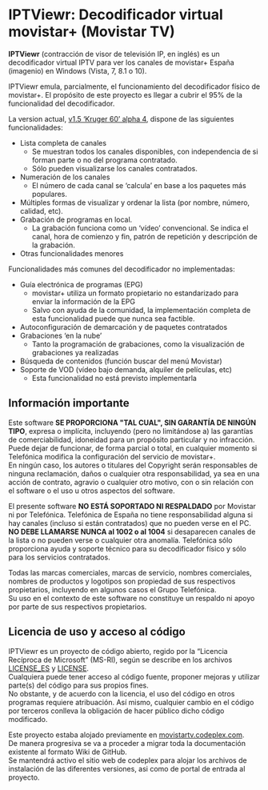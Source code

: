 # IPTViewr: Decodificador virtual movistar+ (Movistar TV) #

**IPTViewr** (contracción de visor de televisión IP, en inglés) es un decodificador virtual IPTV para ver los canales de movistar+ España (imagenio) en Windows (Vista, 7, 8.1 o 10).

IPTViewr emula, parcialmente, el funcionamiento del decodificador físico de movistar+. El propósito de este proyecto es llegar a cubrir el 95% de la funcionalidad del decodificador.

La version actual, [v1.5 ‘Kruger 60’ alpha 4][Kruger-60], dispone de las siguientes funcionalidades:
- Lista completa de canales
  - Se muestran todos los canales disponibles, con independencia de si forman parte o no del programa contratado.
  - Sólo pueden visualizarse los canales contratados.
- Numeración de los canales
  - El número de cada canal se ‘calcula’ en base a los paquetes más populares.
- Múltiples formas de visualizar y ordenar la lista (por nombre, número, calidad, etc).
- Grabación de programas en local.
  - La grabación funciona como un ‘vídeo’ convencional. Se indica el canal, hora de comienzo y fin, patrón de repetición y descripción de la grabación.
- Otras funcionalidades menores

Funcionalidades más comunes del decodificador no implementadas:
- Guía electrónica de programas (EPG)
  - movistar+ utiliza un formato propietario no estandarizado para enviar la información de la EPG
  - Salvo con ayuda de la comunidad, la implementación completa de esta funcionalidad puede que nunca sea factible.
- Autoconfiguración de demarcación y de paquetes contratados
- Grabaciones ‘en la nube’
  - Tanto la programación de grabaciones, como la visualización de grabaciones ya realizadas
- Búsqueda de contenidos (función buscar del menú Movistar) 
- Soporte de VOD (vídeo bajo demanda, alquiler de películas, etc)
  - Esta funcionalidad no está previsto implementarla

## Información importante ##

Este software **SE PROPORCIONA "TAL CUAL", SIN GARANTÍA DE NINGÚN TIPO**, expresa o implícita, incluyendo (pero no limitándose a) las garantías de comerciabilidad, idoneidad para un propósito particular y no infracción.  
Puede dejar de funcionar, de forma parcial o total, en cualquier momento si Telefónica modifica la configuración del servicio de movistar+.  
En ningún caso, los autores o titulares del Copyright serán responsables de ninguna reclamación, daños o cualquier otra responsabilidad, ya sea en una acción de contrato, agravio o cualquier otro motivo, con o sin relación con el software o el uso u otros aspectos del software.

El presente software **NO ESTÁ SOPORTADO NI RESPALDADO** por Movistar ni por Telefónica. Telefónica de España no tiene responsabilidad alguna si hay canales (incluso si están contratados) que no pueden verse en el PC.
**NO DEBE LLAMARSE NUNCA al 1002 o al 1004** si desaparecen canales de la lista o no pueden verse o cualquier otra anomalía. Telefónica sólo proporciona ayuda y soporte técnico para su decodificador físico y sólo para los servicios contratados.

Todas las marcas comerciales, marcas de servicio, nombres comerciales, nombres de productos y logotipos son propiedad de sus respectivos propietarios, incluyendo en algunos casos el Grupo Telefónica.  
Su uso en el contexto de este software no constituye un respaldo ni apoyo por parte de sus respectivos propietarios.

## Licencia de uso y acceso al código ##

IPTViewr es un proyecto de código abierto, regido por la “Licencia Recíproca de Microsoft” (MS-Rl), según se describe en los archivos [LICENSE_ES][] y [LICENSE][].  
Cualquiera puede tener acceso al código fuente, proponer mejoras y utilizar parte(s) del código para sus propios fines.  
No obstante, y de acuerdo con la licencia, el uso del código en otros programas requiere atribuación.
Así mismo, cualquier cambio en el código por terceros conlleva la obligación de hacer público dicho código modificado.

Este proyecto estaba alojado previamente en [movistartv.codeplex.com][codeplex].  
De manera progresiva se va a proceder a migrar toda la documentación existente al formato Wiki de GitHub.  
Se mantendrá activo el sitio web de codeplex para alojar los archivos de instalación de las diferentes versiones, asi como de portal de entrada al proyecto.

[LICENSE]: LICENSE
[LICENSE_ES]: LICENSE_ES
[codeplex]: https://movistartv.codeplex.com
[Kruger-60]: https://movistartv.codeplex.com/releases/view/625739
